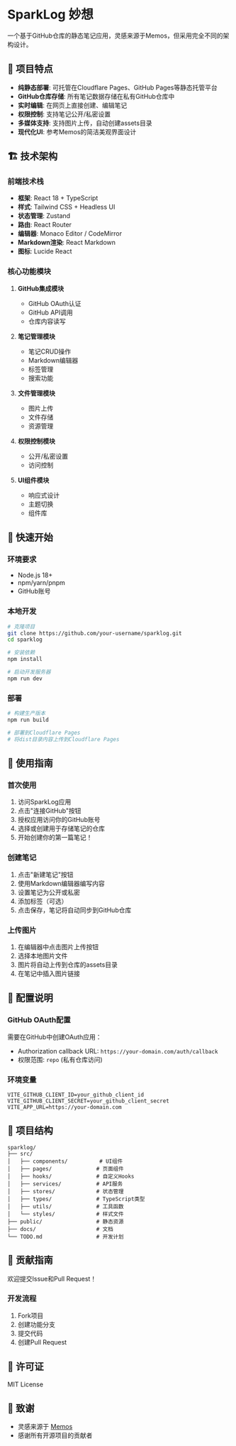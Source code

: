 # SparkLog 妙想

一个基于GitHub仓库的静态笔记应用，灵感来源于Memos，但采用完全不同的架构设计。

## 🌟 项目特点

- **纯静态部署**: 可托管在Cloudflare Pages、GitHub Pages等静态托管平台
- **GitHub仓库存储**: 所有笔记数据存储在私有GitHub仓库中
- **实时编辑**: 在网页上直接创建、编辑笔记
- **权限控制**: 支持笔记公开/私密设置
- **多媒体支持**: 支持图片上传，自动创建assets目录
- **现代化UI**: 参考Memos的简洁美观界面设计

## 🏗️ 技术架构

### 前端技术栈
- **框架**: React 18 + TypeScript
- **样式**: Tailwind CSS + Headless UI
- **状态管理**: Zustand
- **路由**: React Router
- **编辑器**: Monaco Editor / CodeMirror
- **Markdown渲染**: React Markdown
- **图标**: Lucide React

### 核心功能模块
1. **GitHub集成模块**
   - GitHub OAuth认证
   - GitHub API调用
   - 仓库内容读写

2. **笔记管理模块**
   - 笔记CRUD操作
   - Markdown编辑器
   - 标签管理
   - 搜索功能

3. **文件管理模块**
   - 图片上传
   - 文件存储
   - 资源管理

4. **权限控制模块**
   - 公开/私密设置
   - 访问控制

5. **UI组件模块**
   - 响应式设计
   - 主题切换
   - 组件库

## 🚀 快速开始

### 环境要求
- Node.js 18+
- npm/yarn/pnpm
- GitHub账号

### 本地开发
```bash
# 克隆项目
git clone https://github.com/your-username/sparklog.git
cd sparklog

# 安装依赖
npm install

# 启动开发服务器
npm run dev
```

### 部署
```bash
# 构建生产版本
npm run build

# 部署到Cloudflare Pages
# 将dist目录内容上传到Cloudflare Pages
```

## 📖 使用指南

### 首次使用
1. 访问SparkLog应用
2. 点击"连接GitHub"按钮
3. 授权应用访问你的GitHub账号
4. 选择或创建用于存储笔记的仓库
5. 开始创建你的第一篇笔记！

### 创建笔记
1. 点击"新建笔记"按钮
2. 使用Markdown编辑器编写内容
3. 设置笔记为公开或私密
4. 添加标签（可选）
5. 点击保存，笔记将自动同步到GitHub仓库

### 上传图片
1. 在编辑器中点击图片上传按钮
2. 选择本地图片文件
3. 图片将自动上传到仓库的assets目录
4. 在笔记中插入图片链接

## 🔧 配置说明

### GitHub OAuth配置
需要在GitHub中创建OAuth应用：
- Authorization callback URL: `https://your-domain.com/auth/callback`
- 权限范围: `repo` (私有仓库访问)

### 环境变量
```env
VITE_GITHUB_CLIENT_ID=your_github_client_id
VITE_GITHUB_CLIENT_SECRET=your_github_client_secret
VITE_APP_URL=https://your-domain.com
```

## 📁 项目结构

```
sparklog/
├── src/
│   ├── components/          # UI组件
│   ├── pages/              # 页面组件
│   ├── hooks/              # 自定义Hooks
│   ├── services/           # API服务
│   ├── stores/             # 状态管理
│   ├── types/              # TypeScript类型
│   ├── utils/              # 工具函数
│   └── styles/             # 样式文件
├── public/                 # 静态资源
├── docs/                   # 文档
└── TODO.md                 # 开发计划
```

## 🤝 贡献指南

欢迎提交Issue和Pull Request！

### 开发流程
1. Fork项目
2. 创建功能分支
3. 提交代码
4. 创建Pull Request

## 📄 许可证

MIT License

## 🙏 致谢

- 灵感来源于 [Memos](https://github.com/usememos/memos)
- 感谢所有开源项目的贡献者 